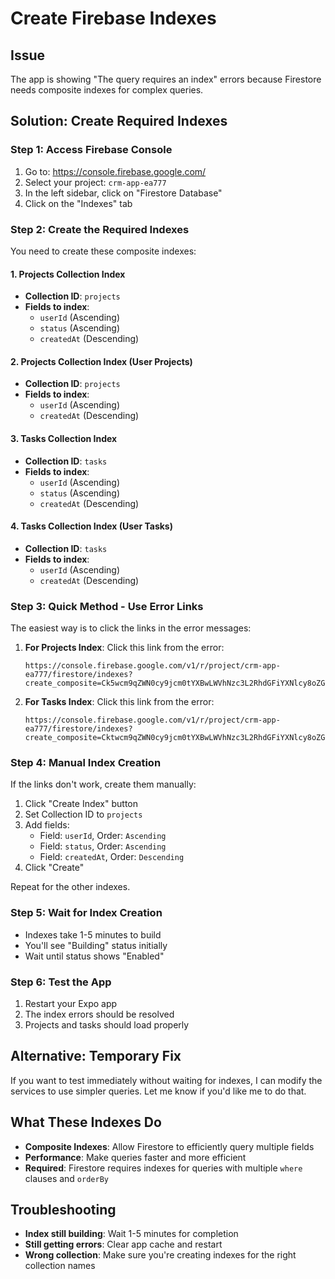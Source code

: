 # Create Firebase Indexes

## Issue
The app is showing "The query requires an index" errors because Firestore needs composite indexes for complex queries.

## Solution: Create Required Indexes

### Step 1: Access Firebase Console
1. Go to: https://console.firebase.google.com/
2. Select your project: `crm-app-ea777`
3. In the left sidebar, click on "Firestore Database"
4. Click on the "Indexes" tab

### Step 2: Create the Required Indexes

You need to create these composite indexes:

#### 1. Projects Collection Index
- **Collection ID**: `projects`
- **Fields to index**:
  - `userId` (Ascending)
  - `status` (Ascending) 
  - `createdAt` (Descending)

#### 2. Projects Collection Index (User Projects)
- **Collection ID**: `projects`
- **Fields to index**:
  - `userId` (Ascending)
  - `createdAt` (Descending)

#### 3. Tasks Collection Index
- **Collection ID**: `tasks`
- **Fields to index**:
  - `userId` (Ascending)
  - `status` (Ascending)
  - `createdAt` (Descending)

#### 4. Tasks Collection Index (User Tasks)
- **Collection ID**: `tasks`
- **Fields to index**:
  - `userId` (Ascending)
  - `createdAt` (Descending)

### Step 3: Quick Method - Use Error Links

The easiest way is to click the links in the error messages:

1. **For Projects Index**: Click this link from the error:
   ```
   https://console.firebase.google.com/v1/r/project/crm-app-ea777/firestore/indexes?create_composite=Ck5wcm9qZWN0cy9jcm0tYXBwLWVhNzc3L2RhdGFiYXNlcy8oZGVmYXVsdCkvY29sbGVjdGlvbkdyb3Vwcy9wcm9qZWN0cy9pbmRleGVzL18QARoKCgZ1c2VySWQQARoNCgljcmVhdGVkQXQQAhoMCghfX25hbWVfXxAC
   ```

2. **For Tasks Index**: Click this link from the error:
   ```
   https://console.firebase.google.com/v1/r/project/crm-app-ea777/firestore/indexes?create_composite=Cktwcm9qZWN0cy9jcm0tYXBwLWVhNzc3L2RhdGFiYXNlcy8oZGVmYXVsdCkvY29sbGVjdGlvbkdyb3Vwcy90YXNrcy9pbmRleGVzL18QARoKCgZzdGF0dXMQARoKCgZ1c2VySWQQARoNCgljcmVhdGVkQXQQAhoMCghfX25hbWVfXxAC
   ```

### Step 4: Manual Index Creation

If the links don't work, create them manually:

1. Click "Create Index" button
2. Set Collection ID to `projects`
3. Add fields:
   - Field: `userId`, Order: `Ascending`
   - Field: `status`, Order: `Ascending` 
   - Field: `createdAt`, Order: `Descending`
4. Click "Create"

Repeat for the other indexes.

### Step 5: Wait for Index Creation
- Indexes take 1-5 minutes to build
- You'll see "Building" status initially
- Wait until status shows "Enabled"

### Step 6: Test the App
1. Restart your Expo app
2. The index errors should be resolved
3. Projects and tasks should load properly

## Alternative: Temporary Fix

If you want to test immediately without waiting for indexes, I can modify the services to use simpler queries. Let me know if you'd like me to do that.

## What These Indexes Do

- **Composite Indexes**: Allow Firestore to efficiently query multiple fields
- **Performance**: Make queries faster and more efficient
- **Required**: Firestore requires indexes for queries with multiple `where` clauses and `orderBy`

## Troubleshooting

- **Index still building**: Wait 1-5 minutes for completion
- **Still getting errors**: Clear app cache and restart
- **Wrong collection**: Make sure you're creating indexes for the right collection names 